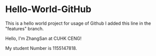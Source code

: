 # Hello-World-GitHub
This is a hello world project for usage of Github
I added this line in the "features" branch.

Hello, I'm ZhangSan at CUHK CENG!

My student Number is 1155147818.

